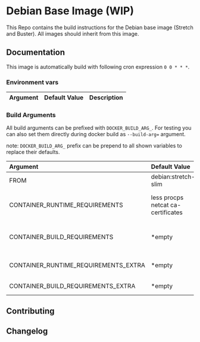 # Debian Base Image (WIP)

This Repo contains the build instructions for the Debian base image (Stretch and Buster). All images should inherit from this image.

## Documentation

This image is automatically build with following cron expression `0 0 * * *`.

### Environment vars

| Argument                              | Default Value                                             | Description |
| :---                                  | :---                                                      | :---         |

### Build Arguments

All build arguments can be prefixed with `DOCKER_BUILD_ARG_`. For testing you can also set them directly during docker build as `--build-arg=` argument. 

note: `DOCKER_BUILD_ARG_` prefix can be prepend to all shown variables to replace their defaults.

| Argument                              | Default Value                                                 | Description |
| :---                                  | :---                                                          | :---         |
| FROM                                  | debian:stretch-slim || debian:buster-slim                     | Base image to build from |
| CONTAINER_RUNTIME_REQUIREMENTS        | less procps netcat ca-certificates                            | Packages for container during runtime |
| CONTAINER_BUILD_REQUIREMENTS          | *empty                                                        | Packages for container required during build |
| CONTAINER_RUNTIME_REQUIREMENTS_EXTRA  | *empty                                                        | extra runtime requirements |
| CONTAINER_BUILD_REQUIREMENTS_EXTRA    | *empty                                                        | extra build requirements |

## Contributing

## Changelog